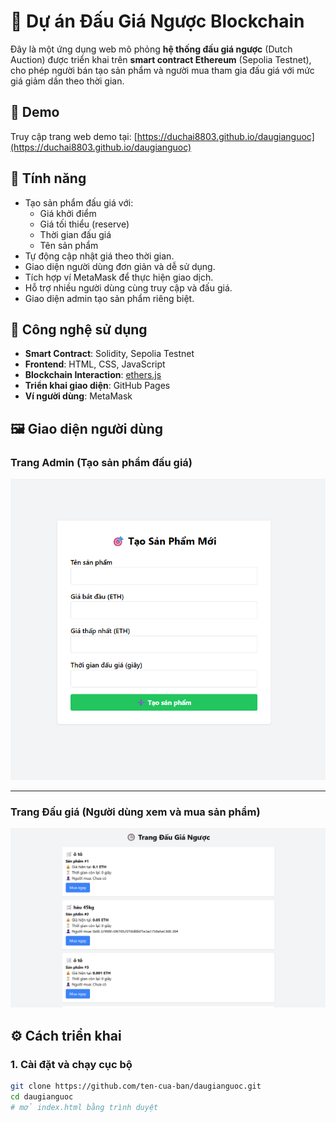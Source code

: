 # 🛒 Dự án Đấu Giá Ngược Blockchain

Đây là một ứng dụng web mô phỏng **hệ thống đấu giá ngược** (Dutch Auction) được triển khai trên **smart contract Ethereum** (Sepolia Testnet), cho phép người bán tạo sản phẩm và người mua tham gia đấu giá với mức giá giảm dần theo thời gian.

## 🔗 Demo

Truy cập trang web demo tại: [https://duchai8803.github.io/daugianguoc](https://duchai8803.github.io/daugianguoc)

## 📌 Tính năng

- Tạo sản phẩm đấu giá với:
  - Giá khởi điểm
  - Giá tối thiểu (reserve)
  - Thời gian đấu giá
  - Tên sản phẩm
- Tự động cập nhật giá theo thời gian.
- Giao diện người dùng đơn giản và dễ sử dụng.
- Tích hợp ví MetaMask để thực hiện giao dịch.
- Hỗ trợ nhiều người dùng cùng truy cập và đấu giá.
- Giao diện admin tạo sản phẩm riêng biệt.

## 🧰 Công nghệ sử dụng

- **Smart Contract**: Solidity, Sepolia Testnet
- **Frontend**: HTML, CSS, JavaScript
- **Blockchain Interaction**: [ethers.js](https://docs.ethers.org/)
- **Triển khai giao diện**: GitHub Pages
- **Ví người dùng**: MetaMask
## 🖼 Giao diện người dùng

### Trang Admin (Tạo sản phẩm đấu giá)

![Giao diện admin](images/admin.png)

---

### Trang Đấu giá (Người dùng xem và mua sản phẩm)

![Giao diện đấu giá](images/daugia.png)

## ⚙️ Cách triển khai

### 1. Cài đặt và chạy cục bộ

```bash
git clone https://github.com/ten-cua-ban/daugianguoc.git
cd daugianguoc
# mở index.html bằng trình duyệt
